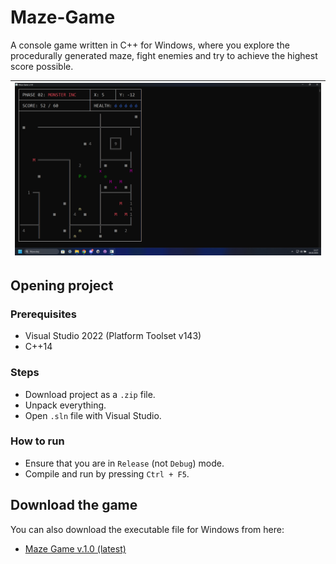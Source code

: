 # Maze-Game
 A console game written in C++ for Windows, where you explore the procedurally generated maze, fight enemies and try to achieve the highest score possible.

 | ![Maze-Game-Preview](https://raw.githubusercontent.com/Kamiloso/Kamiloso/main/mazegame.png) |
 | ------------------------------------------------------------------------------------------- |

## Opening project

### Prerequisites
- Visual Studio 2022 (Platform Toolset v143)  
- C++14

### Steps
- Download project as a `.zip` file.
- Unpack everything.
- Open `.sln` file with Visual Studio.

### How to run
- Ensure that you are in `Release` (not `Debug`) mode.
- Compile and run by pressing `Ctrl + F5`.

## Download the game

You can also download the executable file for Windows from here:
- [Maze Game v.1.0 (latest)](https://drive.google.com/file/d/1GEToJCbMXJmC4AWlqdtUFRYCoh9dBT_0/view?usp=drive_link)
